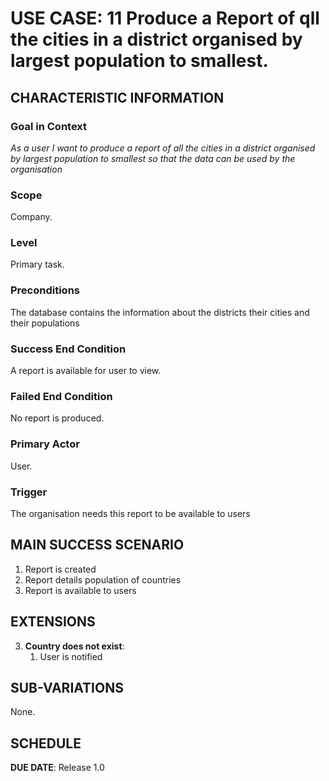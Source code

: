 # USE CASE: 11 Produce a Report of qll the cities in a district organised by largest population to smallest.


## CHARACTERISTIC INFORMATION

### Goal in Context

*As a user I want to produce a report of all the cities in a district organised by largest population to smallest so that the data can be used by the organisation*

### Scope

Company.

### Level

Primary task.

### Preconditions

The database contains the information about the districts their cities and their populations

### Success End Condition

A report is available for user to view.

### Failed End Condition

No report is produced.

### Primary Actor

User.

### Trigger

The organisation needs this report to be available to users

## MAIN SUCCESS SCENARIO

1. Report is created
2. Report details population of countries
3. Report is available to users

## EXTENSIONS

3. **Country does not exist**:
    1. User is notified

## SUB-VARIATIONS

None.

## SCHEDULE

**DUE DATE**: Release 1.0